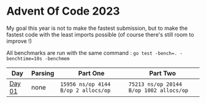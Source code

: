 # Advent Of Code 2023

My goal this year is not to make the fastest submission, but to make the fastest code with the least imports possible (of course there's still room to improve !)

All benchmarks are run with the same command : `go test -bench=. -benchtime=10s -benchmem`

<!-- Table of days -->
| Day                | Parsing     | Part One | Part Two |
|-----|--------------|-------------|----------|
| [Day 01](./day01/) |    none     |    `15956 ns/op 4144 B/op 2 allocs/op`      |    `75213 ns/op 20144 B/op 1002 allocs/op`      |